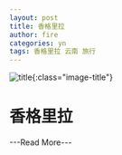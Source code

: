 ```yaml
---
layout: post
title: 香格里拉
author: fire
categories: yn 
tags: 香格里拉 云南 旅行
---
```


![title](http://image.sideproject.cn/title/title_115.jpg){:class="image-title"}

香格里拉
=======

---Read More---
